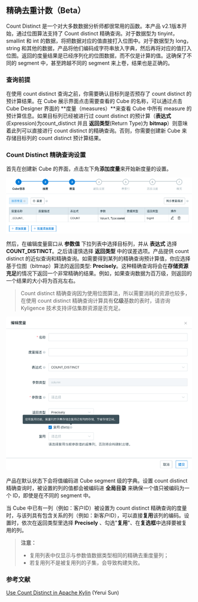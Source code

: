 ## 精确去重计数（Beta）

Count Distinct 是一个对大多数数据分析师都很常用的函数。本产品 v2.1版本开始，通过位图算法支持了 Count distinct 精确查询。对于数据型为 tinyint， smallint 和 int 的数据，将把数据对应的值直接打入位图中。对于数据型为 long，string 和其他的数据，产品将他们编码成字符串放入字典，然后再将对应的值打入位图。返回的度量结果是已经序列化的位图数据，而不仅是计算的值。这确保了不同的 segment 中，甚至跨越不同的 segment 来上卷，结果也是正确的。

### 查询前提

在使用 count distinct 查询之前，你需要确认目标列是否预存了 count distinct 的预计算结果。在 Cube 展示界面点击需要查看的 Cube 的名称，可以通过点击 Cube Designer 界面的 **度量（measures）**来查看 Cube 中所有 measure 的预计算信息。如果目标列已经被进行过 count distinct 的预计算（**表达式**(Expression)为count_distinct 并且 **返回类型**(Return Type)为 **bitmap**）则意味着此列可以直接进行 count distinct 的精确查询。否则，你需要创建新 Cube 来存储目标列的 count distinct 预计算结果。



### Count Distinct 精确查询设置 

首先在创建新 Cube 的界面，点击左下角**添加度量**来开始新度量的设置。

![添加度量](../images/count_distinct_pre/CountDistinctPre_cn_add.png)



然后，在编辑度量窗口从 **参数值** 下拉列表中选择目标列，并从 **表达式** 选择 **COUNT_DISTINCT**。之后请谨慎选择 **返回类型** 中的误差选项。产品提供 count distinct 的近似查询和精确查询。如需要得到某列的精确查询预计算值，你应选择基于位图（bitmap）算法的返回类型: **Precisely**。这种精确查询将会在**存储资源充足**的情况下返回一个非常精确的结果。例如，如果查询数据为百万级，则返回的一个结果的大小将为百兆左右。

> Count distinct 精确查询因为使用位图算法，所以需要消耗的资源也较多，在使用 count distinct 精确查询计算具有**亿级**基数的表时，请咨询 Kyligence 技术支持评估集群资源是否充足。

![添加精确 COUNT_DISTINCT 度量](../images/count_distinct_pre/CountDistinctPre_cn_edit.png)

产品在默认状态下会将值编码进 Cube segment 级的字典。设置 count distinct 精确查询时，被设置的列的值都会被编码进 **全局目录** 来确保一个值只被编码为一个 ID，即使是在不同的 segment 中。

当 Cube 中已有一列（例如：客户ID）被设置为 count distinct 精确查询的度量时，与该列具有包含关系的列（例如：新客户ID），可以直接**复用**该列的编码。设置时，依次在返回类型里选择 **Precisely** 、勾选"**复用**"、在**复选框**中选择要被复用的列。
 > **注意：** 
 >+ 复用列表中仅显示与参数值数据类型相同的精确去重度量列；
 >+ 若复用列不是被复用列的子集，会导致构建失败。


### 参考文献

[Use Count Distinct in Apache Kylin](http://kylin.apache.org/blog/2016/08/01/count-distinct-in-kylin/) (Yerui Sun)

